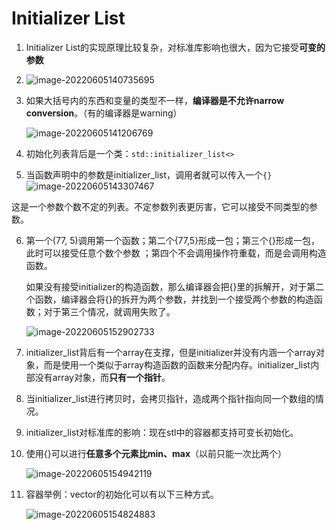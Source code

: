 # Initializer List

1. Initializer List的实现原理比较复杂，对标准库影响也很大，因为它接受**可变的参数**
2. ![image-20220605140735695](C:/Users/69540/AppData/Roaming/Typora/typora-user-images/image-20220605140735695.png)

3. 如果大括号内的东西和变量的类型不一样，**编译器是不允许narrow conversion**。（有的编译器是warning）

   ![image-20220605141206769](https://michael-picgo.obs.cn-east-3.myhuaweicloud.com/image-20220605141206769.png)

4. 初始化列表背后是一个类：`std::initializer_list<>`
5. 当函数声明中的参数是initializer_list，调用者就可以传入一个`{}`![image-20220605143307467](https://michael-picgo.obs.cn-east-3.myhuaweicloud.com/image-20220605143307467.png)

这是一个参数个数不定的列表。不定参数列表更厉害，它可以接受不同类型的参数。

6. 第一个(77, 5)调用第一个函数；第二个{77,5}形成一包；第三个{}形成一包，此时可以接受任意个数个参数 ；第四个不会调用操作符重载，而是会调用构造函数。

   如果没有接受initializer的构造函数，那么编译器会把{}里的拆解开，对于第二个函数，编译器会将{}的拆开为两个参数，并找到一个接受两个参数的构造函数；对于第三个情况，就调用失败了。

   ![image-20220605152902733](C:/Users/69540/AppData/Roaming/Typora/typora-user-images/image-20220605152902733.png)

   

7. initializer_list背后有一个array在支撑，但是initializer并没有内涵一个array对象，而是使用一个类似于array构造函数的函数来分配内存。initializer_list内部没有array对象，而**只有一个指针**。

8. 当initializer_list进行拷贝时，会拷贝指针，造成两个指针指向同一个数组的情况。

9. initializer_list对标准库的影响：现在stl中的容器都支持可变长初始化。

10. 使用{}可以进行**任意多个元素比min、max**（以前只能一次比两个）

    ![image-20220605154942119](https://michael-picgo.obs.cn-east-3.myhuaweicloud.com/image-20220605154942119.png)

11. 容器举例：vector的初始化可以有以下三种方式。

    ![image-20220605154824883](https://michael-picgo.obs.cn-east-3.myhuaweicloud.com/image-20220605154824883.png)